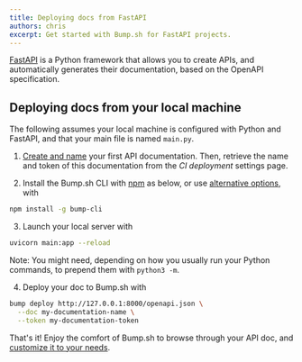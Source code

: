 ```yaml
---
title: Deploying docs from FastAPI
authors: chris
excerpt: Get started with Bump.sh for FastAPI projects.
---
```


[FastAPI](https://fastapi.tiangolo.com/) is a Python framework that allows you to create APIs, and automatically generates their documentation, based on the OpenAPI specification.

## Deploying docs from your local machine

The following assumes your local machine is configured with Python and FastAPI, and that your main file is named `main.py`.

1. [Create and name](https://bump.sh/docs/new?utm_source=bump&utm_medium=content_hub&utm_campaign=getting_started) your first API documentation. Then, retrieve the name and token of this documentation from the _CI deployment_ settings page.

2. Install the Bump.sh CLI with [npm](https://docs.npmjs.com/cli/v9/configuring-npm/install?v=true) as below, or use [alternative options](/help/bump-cli), with

```bash
npm install -g bump-cli
```

3. Launch your local server with

```bash
uvicorn main:app --reload
```

Note: You might need, depending on how you usually run your Python commands, to prepend them with `python3 -m`.

4. Deploy your doc to Bump.sh with

```bash
bump deploy http://127.0.0.1:8000/openapi.json \
  --doc my-documentation-name \
  --token my-documentation-token
```

That's it! Enjoy the comfort of Bump.sh to browse through your API doc, and [customize it to your needs](/help/getting-started/quick-start#customization-options).
